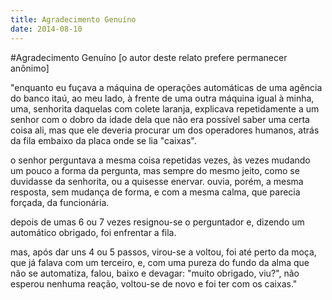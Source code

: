 ```yaml
---
title: Agradecimento Genuíno
date: 2014-08-10
---
```


#Agradecimento Genuíno
[o autor deste relato prefere permanecer anônimo]

"enquanto eu fuçava a máquina de operações automáticas de uma agência do banco itaú, ao meu lado, à frente de uma outra máquina igual à minha, uma, senhorita daquelas com colete laranja, explicava repetidamente a um senhor com o dobro da idade dela que não era possível saber uma certa coisa ali, mas que ele deveria procurar um dos operadores humanos, atrás da fila embaixo da placa onde se lia "caixas".

o senhor perguntava a mesma coisa repetidas vezes, às vezes mudando um pouco a forma da pergunta, mas sempre do mesmo jeito, como se duvidasse da senhorita, ou a quisesse enervar. ouvia, porém, a mesma resposta, sem mudança de forma, e com a mesma calma, que parecia forçada, da funcionária.

depois de umas 6 ou 7 vezes resignou-se o perguntador e, dizendo um automático obrigado, foi enfrentar a fila.

mas, após dar uns 4 ou 5 passos, virou-se a voltou, foi até perto da moça, que já falava com um terceiro, e, com uma pureza do fundo da alma que não se automatiza, falou, baixo e devagar: "muito obrigado, viu?", não esperou nenhuma reação, voltou-se de novo e foi ter com os caixas."
